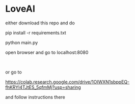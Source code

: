 # LoveAI

either download this repo and do 

pip install -r requirements.txt

python main.py

open browser and go to localhost:8080


<br>


or go to

https://colab.research.google.com/drive/1OIWXN1sbppEQ-fhKRYl4TJtES_5qfmMj?usp=sharing

and follow instructions there
